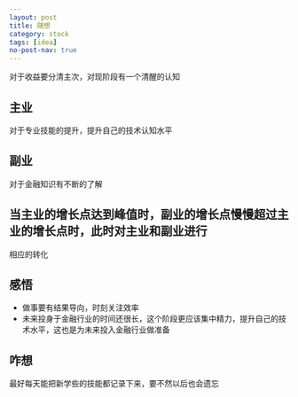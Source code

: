 ```yaml
---
layout: post
title: 随想
category: stock
tags: [idea]
no-post-nav: true
---
```



对于收益要分清主次，对现阶段有一个清醒的认知

## 主业
对于专业技能的提升，提升自己的技术认知水平

## 副业
对于金融知识有不断的了解

## 当主业的增长点达到峰值时，副业的增长点慢慢超过主业的增长点时，此时对主业和副业进行
相应的转化

## 感悟
- 做事要有结果导向，时刻关注效率
- 未来投身于金融行业的时间还很长，这个阶段更应该集中精力，提升自己的技术水平，这也是为未来投入金融行业做准备


## 咋想
最好每天能把新学些的技能都记录下来，要不然以后也会遗忘





